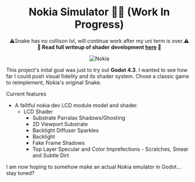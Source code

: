 <div align="center">

# Nokia Simulator 📱🐍 (Work In Progress)
⚠️Snake has no collison lol, will continue work after my uni term is over.⚠️  
__📖 Read full writeup of shader development [here](https://austin-maddison.xyz/notes/lcd-shader/) 📖__

</div>

<div align="center">

![Nokia](https://github.com/user-attachments/assets/e9b00e20-6c5d-4876-819e-2aaeb3cdd695)

</div>

This project's inital goal was just to try out **Godot 4.3**. 
I wanted to see how far I could push visual fidelity and its shader system.
Chose a classic game to reimplement, Nokia's original Snake.

Current features
* A failtful nokia dev LCD module model and shader. 
    * LCD Shader
        * Substrate Parralax Shadows/Ghosting
        * 2D Viewport Substrate
        * Backlight Diffuser Sparkles
        * Backlight
        * Fake Frame Shadows
        * Top Layer Specular and Color Imprefections - Scratches, Smear and Subtle Dirt


I am now hoping to somehow make an actual Nokia emulator in Godot... stay tuned?

 
